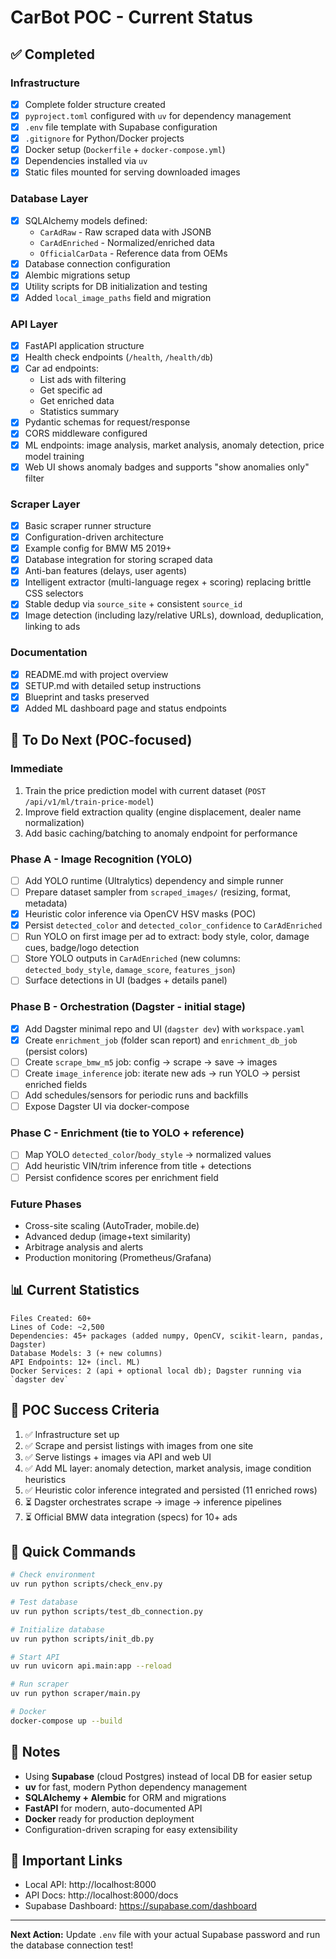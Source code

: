 # CarBot POC - Current Status

## ✅ Completed

### Infrastructure
- [x] Complete folder structure created
- [x] `pyproject.toml` configured with `uv` for dependency management
- [x] `.env` file template with Supabase configuration
- [x] `.gitignore` for Python/Docker projects
- [x] Docker setup (`Dockerfile` + `docker-compose.yml`)
- [x] Dependencies installed via `uv`
 - [x] Static files mounted for serving downloaded images

### Database Layer
- [x] SQLAlchemy models defined:
  - `CarAdRaw` - Raw scraped data with JSONB
  - `CarAdEnriched` - Normalized/enriched data
  - `OfficialCarData` - Reference data from OEMs
- [x] Database connection configuration
- [x] Alembic migrations setup
- [x] Utility scripts for DB initialization and testing
 - [x] Added `local_image_paths` field and migration

### API Layer
- [x] FastAPI application structure
- [x] Health check endpoints (`/health`, `/health/db`)
- [x] Car ad endpoints:
  - List ads with filtering
  - Get specific ad
  - Get enriched data
  - Statistics summary
- [x] Pydantic schemas for request/response
- [x] CORS middleware configured
 - [x] ML endpoints: image analysis, market analysis, anomaly detection, price model training
 - [x] Web UI shows anomaly badges and supports "show anomalies only" filter

### Scraper Layer
- [x] Basic scraper runner structure
- [x] Configuration-driven architecture
- [x] Example config for BMW M5 2019+
- [x] Database integration for storing scraped data
- [x] Anti-ban features (delays, user agents)
 - [x] Intelligent extractor (multi-language regex + scoring) replacing brittle CSS selectors
 - [x] Stable dedup via `source_site` + consistent `source_id`
 - [x] Image detection (including lazy/relative URLs), download, deduplication, linking to ads

### Documentation
- [x] README.md with project overview
- [x] SETUP.md with detailed setup instructions
- [x] Blueprint and tasks preserved
 - [x] Added ML dashboard page and status endpoints

## 🚧 To Do Next (POC-focused)

### Immediate
1. Train the price prediction model with current dataset (`POST /api/v1/ml/train-price-model`)
2. Improve field extraction quality (engine displacement, dealer name normalization)
3. Add basic caching/batching to anomaly endpoint for performance

### Phase A - Image Recognition (YOLO)
- [ ] Add YOLO runtime (Ultralytics) dependency and simple runner
- [ ] Prepare dataset sampler from `scraped_images/` (resizing, format, metadata)
- [x] Heuristic color inference via OpenCV HSV masks (POC)
- [x] Persist `detected_color` and `detected_color_confidence` to `CarAdEnriched`
- [ ] Run YOLO on first image per ad to extract: body style, color, damage cues, badge/logo detection
- [ ] Store YOLO outputs in `CarAdEnriched` (new columns: `detected_body_style`, `damage_score`, `features_json`)
- [ ] Surface detections in UI (badges + details panel)

### Phase B - Orchestration (Dagster - initial stage)
- [x] Add Dagster minimal repo and UI (`dagster dev`) with `workspace.yaml`
- [x] Create `enrichment_job` (folder scan report) and `enrichment_db_job` (persist colors)
- [ ] Create `scrape_bmw_m5` job: config → scrape → save → images
- [ ] Create `image_inference` job: iterate new ads → run YOLO → persist enriched fields
- [ ] Add schedules/sensors for periodic runs and backfills
- [ ] Expose Dagster UI via docker-compose

### Phase C - Enrichment (tie to YOLO + reference)
- [ ] Map YOLO `detected_color`/`body_style` → normalized values
- [ ] Add heuristic VIN/trim inference from title + detections
- [ ] Persist confidence scores per enrichment field

### Future Phases
- Cross-site scaling (AutoTrader, mobile.de)
- Advanced dedup (image+text similarity)
- Arbitrage analysis and alerts
- Production monitoring (Prometheus/Grafana)

## 📊 Current Statistics

```
Files Created: 60+
Lines of Code: ~2,500
Dependencies: 45+ packages (added numpy, OpenCV, scikit-learn, pandas, Dagster)
Database Models: 3 (+ new columns)
API Endpoints: 12+ (incl. ML)
Docker Services: 2 (api + optional local db); Dagster running via `dagster dev`
```

## 🎯 POC Success Criteria

1. ✅ Infrastructure set up
2. ✅ Scrape and persist listings with images from one site
3. ✅ Serve listings + images via API and web UI
4. ✅ Add ML layer: anomaly detection, market analysis, image condition heuristics
5. ✅ Heuristic color inference integrated and persisted (11 enriched rows)
6. ⏳ Dagster orchestrates scrape → image → inference pipelines
7. ⏳ Official BMW data integration (specs) for 10+ ads

## 🚀 Quick Commands

```bash
# Check environment
uv run python scripts/check_env.py

# Test database
uv run python scripts/test_db_connection.py

# Initialize database
uv run python scripts/init_db.py

# Start API
uv run uvicorn api.main:app --reload

# Run scraper
uv run python scraper/main.py

# Docker
docker-compose up --build
```

## 📝 Notes

- Using **Supabase** (cloud Postgres) instead of local DB for easier setup
- **uv** for fast, modern Python dependency management
- **SQLAlchemy + Alembic** for ORM and migrations
- **FastAPI** for modern, auto-documented API
- **Docker** ready for production deployment
- Configuration-driven scraping for easy extensibility

## 🔗 Important Links

- Local API: http://localhost:8000
- API Docs: http://localhost:8000/docs
- Supabase Dashboard: https://supabase.com/dashboard

---

**Next Action:** Update `.env` file with your actual Supabase password and run the database connection test!

